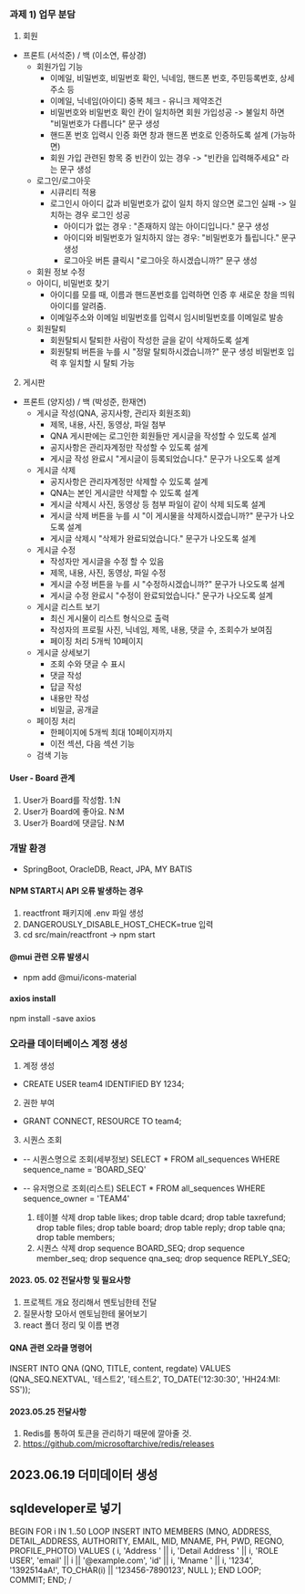 ### 과제 1) 업무 분담

1. 회원

- 프론트 (서석준) / 백 (이소연, 류상경)
    - 회원가입 기능
        - 이메일, 비밀번호, 비밀번호 확인, 닉네임, 핸드폰 번호, 주민등록번호, 상세 주소 등
        - 이메일, 닉네임(아이디) 중복 체크 - 유니크 제약조건
        - 비밀번호와 비밀번호 확인 칸이 일치하면 회원 가입성공 -> 불일치 하면 "비밀번호가 다릅니다" 문구 생성
        - 핸드폰 번호 입력시 인증 화면 창과 핸드폰 번호로 인증하도록 설계 (가능하면)
        - 회원 가입 관련된 항목 중 빈칸이 있는 경우 -> "빈칸을 입력해주세요" 라는 문구 생성
    - 로그인/로그아웃
        - 시큐리티 적용
        - 로그인시 아이디 값과 비밀번호가 값이 일치 하지 않으면 로그인 실패 -> 일치하는 경우 로그인 성공
            - 아이디가 없는 경우 : "존재하지 않는 아이디입니다." 문구 생성
            - 아이디와 비밀번호가 일치하지 않는 경우: "비밀번호가 틀립니다." 문구 생성
            - 로그아웃 버튼 클릭시 "로그아웃 하시겠습니까?" 문구 생성
    - 회원 정보 수정
    - 아이디, 비밀번호 찾기
        - 아이디를 모를 때, 이름과 핸드폰번호를 입력하면 인증 후 새로운 창을 띄워 아이디를 알려줌.
        - 이메일주소와 이메일 비밀번호를 입력시 임시비밀번호를 이메일로 발송
    - 회원탈퇴
        - 회원탈퇴시 탈퇴한 사람이 작성한 글을 같이 삭제하도록 설계
        - 회원탈퇴 버튼을 누를 시 "정말 탈퇴하시겠습니까?" 문구 생성 비밀번호 입력 후 일치할 시 탈퇴 가능

2. 게시판

- 프론트 (양지성) / 백 (박성준, 한재연)
    - 게시글 작성(QNA, 공지사항, 관리자 회원조회)
        - 제목, 내용, 사진, 동영상, 파일 첨부
        - QNA 게시판에는 로그인한 회원들만 게시글을 작성할 수 있도록 설계
        - 공지사항은 관리자계정만 작성할 수 있도록 설계
        - 게시글 작성 완료시 "게시글이 등록되었습니다." 문구가 나오도록 설계
    - 게시글 삭제
        - 공지사항은 관리자계정만 삭제할 수 있도록 설계
        - QNA는 본인 게시글만 삭제할 수 있도록 설계
        - 게시글 삭제시 사진, 동영상 등 첨부 파일이 같이 삭제 되도록 설계
        - 게시글 삭제 버튼을 누를 시 "이 게시물을 삭제하시겠습니까?" 문구가 나오도록 설계
        - 게시글 삭제시 "삭제가 완료되었습니다." 문구가 나오도록 설계
    - 게시글 수정
        - 작성자만 게시글을 수정 할 수 있음
        - 제목, 내용, 사진, 동영상, 파일 수정
        - 게시글 수정 버튼을 누를 시 "수정하시겠습니까?" 문구가 나오도록 설계
        - 게시글 수정 완료시 "수정이 완료되었습니다." 문구가 나오도록 설계
    - 게시글 리스트 보기
        - 최신 게시물이 리스트 형식으로 출력
        - 작성자의 프로필 사진, 닉네임, 제목, 내용, 댓글 수, 조회수가 보여짐
        - 페이징 처리 5개씩 10페이지
    - 게시글 상세보기
        - 조회 수와 댓글 수 표시
        - 댓글 작성
        - 답글 작성
        - 내용만 작성
        - 비밀글, 공개글
    - 페이징 처리
        - 한페이지에 5개씩 최대 10페이지까지
        - 이전 섹션, 다음 섹션 기능
    - 검색 기능

#### User - Board 관계

1. User가 Board를 작성함. 1:N
2. User가 Board에 좋아요. N:M
3. User가 Board에 댓글담. N:M

### 개발 환경

- SpringBoot, OracleDB, React, JPA, MY BATIS

#### NPM START시 API 오류 발생하는 경우

1. reactfront 패키지에 .env 파일 생성
2. DANGEROUSLY_DISABLE_HOST_CHECK=true 입력
3. cd src/main/reactfront -> npm start

#### @mui 관련 오류 발생시

- npm add @mui/icons-material

#### axios install

npm install -save axios

### 오라클 데이터베이스 계정 생성

1. 계정 생성

- CREATE USER team4 IDENTIFIED BY 1234;

2. 권한 부여

- GRANT CONNECT, RESOURCE TO team4;

3. 시퀀스 조회

- -- 시퀀스명으로 조회(세부정보)
  SELECT * FROM all_sequences
  WHERE sequence_name = 'BOARD_SEQ'

- -- 유저명으로 조회(리스트)
  SELECT * FROM all_sequences
  WHERE sequence_owner = 'TEAM4'

    1. 테이블 삭제
       drop table likes;
       drop table dcard;
       drop table taxrefund;
       drop table files;
       drop table board;
       drop table reply;
       drop table qna;
       drop table members;
    2. 시퀀스 삭제
       drop sequence BOARD_SEQ;
       drop sequence member_seq;
       drop sequence qna_seq;
       drop sequence REPLY_SEQ;

#### 2023. 05. 02 전달사항 및 필요사항

1. 프로젝트 개요 정리해서 멘토님한테 전달
2. 질문사항 모아서 멘토님한테 물어보기
3. react 폴더 정리 및 이름 변경

#### QNA 관련 오라클 명령어

INSERT INTO QNA (QNO, TITLE, content, regdate) VALUES (QNA_SEQ.NEXTVAL, '테스트2', '테스트2', TO_DATE('12:30:30', 'HH24:MI:
SS'));

#### 2023.05.25 전달사항

1. Redis를 통하여 토큰을 관리하기 때문에 깔아줄 것.
2. https://github.com/microsoftarchive/redis/releases

## 2023.06.19 더미데이터 생성

## sqldeveloper로 넣기

BEGIN
FOR i IN 1..50 LOOP
INSERT INTO MEMBERS (MNO, ADDRESS, DETAIL_ADDRESS, AUTHORITY, EMAIL, MID, MNAME, PH, PWD, REGNO, PROFILE_PHOTO)
VALUES (
i,
'Address ' || i,
'Detail Address ' || i,
'ROLE USER',
'email' || i || '@example.com',
'id' || i,
'Mname ' || i,
'1234',
'1392514aA!',
TO_CHAR(i) || '123456-7890123',
NULL
);
END LOOP;
COMMIT;
END;
/